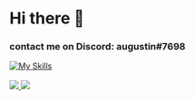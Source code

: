 # Hi there 👋
### contact me on Discord: augustin#7698

[![My Skills](https://skillicons.dev/icons?i=php,mysql,js,html,css,py,tensorflow,ai,unreal,arduino,bash,cloudflare)](https://skillicons.dev)
<br /><br />
<a href="https://github.com/augustin7698/" target="_blank">
    <img src="https://github-readme-stats.vercel.app/api?username=augustin7698&theme=blue-green">
    <img src="https://github-readme-stats.vercel.app/api/top-langs?locale=en&hide_title=true&layout=compact&card_width=320&langs_count=6&theme=github_dark&hide_border=true&username=augustin7698"/>
</a>
